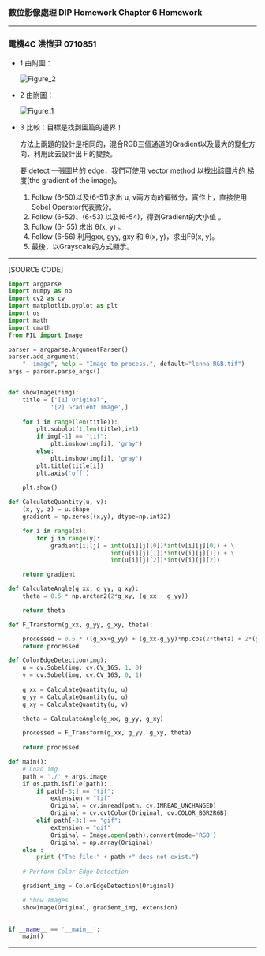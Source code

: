 ### 數位影像處理  DIP Homework Chapter 6 Homework

---

### 電機4C 洪愷尹 0710851

- 1 由附圖：

  ![Figure_2](/Users/Macbook/Documents/文件/影像處理/image_processing/HW5_TBD/Figure_2.png)

- 2 由附圖：

  ![Figure_1](/Users/Macbook/Documents/文件/影像處理/image_processing/HW5_TBD/Figure_1.png)

- 3 比較：目標是找到圖篇的邊界！

  方法上兩題的設計是相同的，混合RGB三個通道的Gradient以及最大的變化方向，利用此去設計出Ｆ的變換。

  要 detect 一張圖片的 edge，我們可使用 vector method 以找出該圖片的 梯度(the gradient of the image)。

  1. Follow (6-50)以及(6-51)求出 u, v兩方向的偏微分，實作上，直接使用 Sobel Operator代表微分。
  2. Follow (6-52)、(6-53) 以及(6-54)，得到Gradient的大小值 。
  3. Follow (6- 55) 求出 θ(x, y) 。
  4. Follow (6-56) 利用gxx, gyy, gxy 和 θ(x, y)，求出Fθ(x, y)。
  5. 最後，以Grayscale的方式顯示。

---

[SOURCE CODE]

```python
import argparse
import numpy as np
import cv2 as cv
import matplotlib.pyplot as plt
import os
import math
import cmath
from PIL import Image

parser = argparse.ArgumentParser()
parser.add_argument(
    "--image", help = "Image to process.", default="lenna-RGB.tif")
args = parser.parse_args()


def showImage(*img):
    title = ['[1] Original',
            '[2] Gradient Image',]
    
    for i in range(len(title)):
        plt.subplot(1,len(title),i+1)
        if img[-1] == "tif":
            plt.imshow(img[i], 'gray')
        else:
            plt.imshow(img[i], 'gray')
        plt.title(title[i])
        plt.axis('off')
    
    plt.show()

def CalculateQuantity(u, v):
    (x, y, z) = u.shape
    gradient = np.zeros((x,y), dtype=np.int32)

    for i in range(x):
        for j in range(y):
            gradient[i][j] = int(u[i][j][0])*int(v[i][j][0]) + \
                             int(u[i][j][1])*int(v[i][j][1]) + \
                             int(u[i][j][2])*int(v[i][j][2])

    return gradient

def CalculateAngle(g_xx, g_yy, g_xy):
    theta = 0.5 * np.arctan2(2*g_xy, (g_xx - g_yy))

    return theta

def F_Transform(g_xx, g_yy, g_xy, theta):

    processed = 0.5 * ((g_xx+g_yy) + (g_xx-g_yy)*np.cos(2*theta) + 2*(g_xy)*np.sin(2*theta)) ** (0.5)
    return processed

def ColorEdgeDetection(img):
    u = cv.Sobel(img, cv.CV_16S, 1, 0)
    v = cv.Sobel(img, cv.CV_16S, 0, 1)
    
    g_xx = CalculateQuantity(u, u)
    g_yy = CalculateQuantity(u, u)
    g_xy = CalculateQuantity(u, v)

    theta = CalculateAngle(g_xx, g_yy, g_xy)

    processed = F_Transform(g_xx, g_yy, g_xy, theta)
    
    return processed

def main():
    # Load img
    path = './' + args.image
    if os.path.isfile(path):
        if path[-3:] == "tif":
            extension = "tif"
            Original = cv.imread(path, cv.IMREAD_UNCHANGED)
            Original = cv.cvtColor(Original, cv.COLOR_BGR2RGB)
        elif path[-3:] == "gif":
            extension = "gif"
            Original = Image.open(path).convert(mode='RGB')
            Original = np.array(Original)
    else :
        print ("The file " + path +" does not exist.")
    
    # Perform Color Edge Detection

    gradient_img = ColorEdgeDetection(Original)

    # Show Images
    showImage(Original, gradient_img, extension)
   

if __name__ == '__main__':
    main()
```

---

